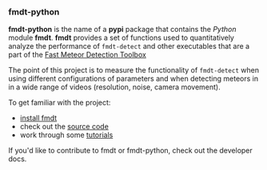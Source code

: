 ### fmdt-python

**fmdt-python** is the name of a **pypi** package that contains the _Python_ module **fmdt**.
**fmdt** provides a set of functions used to quantitatively analyze the performance of `fmdt-detect` and other executables that are a part of the [Fast Meteor Detection Toolbox](https://github.com/alsoc/fmdt)

The point of this project is to measure the functionality of `fmdt-detect` when using different configurations of parameters and when detecting meteors in in a wide range of videos (resolution, noise, camera movement).

To get familiar with the project:

- [install fmdt](installation.md)
- check out the [source code](https://github.com/ejovo13/fmdt_python_clean/tree/build)
- work through some [tutorials](tutorials/detecting_meteors.md)

If you'd like to contribute to fmdt or fmdt-python, check out the developer docs.